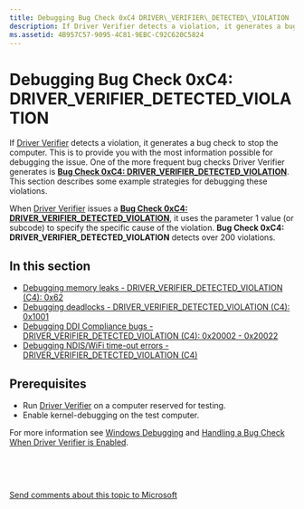 ```yaml
---
title: Debugging Bug Check 0xC4 DRIVER\_VERIFIER\_DETECTED\_VIOLATION
description: If Driver Verifier detects a violation, it generates a bug check to stop the computer.
ms.assetid: 4B957C57-9095-4C81-9EBC-C92C620C5824
---
```


# Debugging Bug Check 0xC4: DRIVER\_VERIFIER\_DETECTED\_VIOLATION


If [Driver Verifier](driver-verifier.md) detects a violation, it generates a bug check to stop the computer. This is to provide you with the most information possible for debugging the issue. One of the more frequent bug checks Driver Verifier generates is [**Bug Check 0xC4: DRIVER\_VERIFIER\_DETECTED\_VIOLATION**](https://msdn.microsoft.com/library/windows/hardware/ff560187). This section describes some example strategies for debugging these violations.

When [Driver Verifier](driver-verifier.md) issues a [**Bug Check 0xC4: DRIVER\_VERIFIER\_DETECTED\_VIOLATION**](https://msdn.microsoft.com/library/windows/hardware/ff560187), it uses the parameter 1 value (or subcode) to specify the specific cause of the violation. **Bug Check 0xC4: DRIVER\_VERIFIER\_DETECTED\_VIOLATION** detects over 200 violations.

## <span id="in_this_section"></span>In this section


-   [Debugging memory leaks - DRIVER\_VERIFIER\_DETECTED\_VIOLATION (C4): 0x62](debugging-memory-leaks---driver-verifier-detected-violation--c4---0x62.md)
-   [Debugging deadlocks - DRIVER\_VERIFIER\_DETECTED\_VIOLATION (C4): 0x1001](debugging-deadlocks---driver-verifier-detected-violation--c4---0x1001.md)
-   [Debugging DDI Compliance bugs - DRIVER\_VERIFIER\_DETECTED\_VIOLATION (C4): 0x20002 - 0x20022](debugging-ddi-compliance-bugs----driver-verifier-detected-violation--c4---0x000200--.md)
-   [Debugging NDIS/WiFi time-out errors - DRIVER\_VERIFIER\_DETECTED\_VIOLATION (C4)](debugging-ndis-wifi-timeouts---driver-verifier-detected-violation--c4---0x92003--etc-.md)

## <span id="Prerequisites"></span><span id="prerequisites"></span><span id="PREREQUISITES"></span>Prerequisites


-   Run [Driver Verifier](driver-verifier.md) on a computer reserved for testing.
-   Enable kernel-debugging on the test computer.

For more information see [Windows Debugging](https://msdn.microsoft.com/library/windows/hardware/ff551063) and [Handling a Bug Check When Driver Verifier is Enabled](https://msdn.microsoft.com/library/windows/hardware/hh450984).

 

 

[Send comments about this topic to Microsoft](mailto:wsddocfb@microsoft.com?subject=Documentation%20feedback%20[devtest\devtest]:%20Debugging%20Bug%20Check%200xC4:%20DRIVER_VERIFIER_DETECTED_VIOLATION%20%20RELEASE:%20%2811/17/2016%29&body=%0A%0APRIVACY%20STATEMENT%0A%0AWe%20use%20your%20feedback%20to%20improve%20the%20documentation.%20We%20don't%20use%20your%20email%20address%20for%20any%20other%20purpose,%20and%20we'll%20remove%20your%20email%20address%20from%20our%20system%20after%20the%20issue%20that%20you're%20reporting%20is%20fixed.%20While%20we're%20working%20to%20fix%20this%20issue,%20we%20might%20send%20you%20an%20email%20message%20to%20ask%20for%20more%20info.%20Later,%20we%20might%20also%20send%20you%20an%20email%20message%20to%20let%20you%20know%20that%20we've%20addressed%20your%20feedback.%0A%0AFor%20more%20info%20about%20Microsoft's%20privacy%20policy,%20see%20http://privacy.microsoft.com/default.aspx. "Send comments about this topic to Microsoft")




